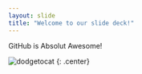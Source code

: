 ```yaml
---
layout: slide
title: "Welcome to our slide deck!"
---
```


GitHub is Absolut Awesome!

![dodgetocat](https://octodex.github.com/images/dodgetocat_v2.png)
{: .center}
